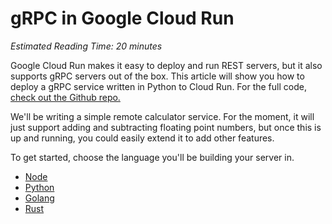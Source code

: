 # gRPC in Google Cloud Run

*Estimated Reading Time: 20 minutes*

Google Cloud Run makes it easy to deploy and run REST servers, but it also
supports gRPC servers out of the box. This article will show you how to
deploy a gRPC service written in Python to Cloud Run. For the full code, [check
out the Github repo.](https://github.com/grpc-ecosystem/grpc-cloud-run-example)

We'll be writing a simple remote calculator service. For the moment, it will
just support adding and subtracting floating point numbers, but once this is up
and running, you could easily extend it to add other features.

To get started, choose the language you'll be building your server in.

 - [Node](node/README.md)
 - [Python](python/README.md)
 - [Golang](golang/README.md)
 - [Rust](rust/README.md)
